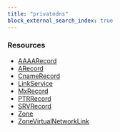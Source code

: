 ```yaml
---
title: "privatedns"
block_external_search_index: true
---
```


<!-- WARNING: this file was generated by Pulumi Docs Generator. -->
<!-- Do not edit by hand unless you're certain you know what you are doing! -->

<style>
  table td p { margin-top: 0; margin-bottom: 0; }
</style>

<h3>Resources</h3>
<ul class="api">
    <li><a href="aaaarecord"><span class="symbol resource"></span>AAAARecord</a></li>
    <li><a href="arecord"><span class="symbol resource"></span>ARecord</a></li>
    <li><a href="cnamerecord"><span class="symbol resource"></span>CnameRecord</a></li>
    <li><a href="linkservice"><span class="symbol resource"></span>LinkService</a></li>
    <li><a href="mxrecord"><span class="symbol resource"></span>MxRecord</a></li>
    <li><a href="ptrrecord"><span class="symbol resource"></span>PTRRecord</a></li>
    <li><a href="srvrecord"><span class="symbol resource"></span>SRVRecord</a></li>
    <li><a href="zone"><span class="symbol resource"></span>Zone</a></li>
    <li><a href="zonevirtualnetworklink"><span class="symbol resource"></span>ZoneVirtualNetworkLink</a></li>
</ul>

